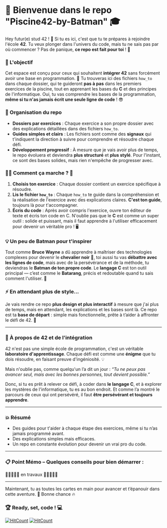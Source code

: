 # 🚀 Bienvenue dans le repo "Piscine42-by-Batman" 🎓

Hey futur(e) stud 42 ! 👋 Si tu es ici, c'est que tu te prépares à rejoindre l'école **42**. Tu veux plonger dans l'univers du code, mais tu ne sais pas par où commencer ? Pas de panique, **ce repo est fait pour toi** ! 🎯

### 🧭 L'objectif
Cet espace est conçu pour ceux qui souhaitent **intégrer 42** sans forcément avoir une base en programmation. 🌱 Tu trouveras ici des fichiers `how_to` dans chaque dossier, qui te guideront **pas à pas** dans les premiers exercices de la piscine, tout en apprenant les bases du **C** et des principes de l'informatique. Oui, tu vas comprendre les bases de la programmation, **même si tu n'as jamais écrit une seule ligne de code** ! 😎

### 📂 Organisation du repo

- **Dossiers par exercices** : Chaque exercice a son propre dossier avec des explications détaillées dans des fichiers `how_to`.
- **Guides simples et clairs** : Les fichiers sont comme des **signaux** qui t'indiquent la direction à suivre pour comprendre et résoudre chaque défi.
- **Développement progressif** : À mesure que je vais avoir plus de temps, le repo évoluera et deviendra **plus structuré** et **plus stylé**. Pour l'instant, ce sont des bases solides, mais rien n'empêche de progresser avec.

### 🦸‍♂️ Comment ça marche ? 🤔

1. **Choisis ton exercice** : Chaque dossier contient un exercice spécifique à résoudre.
2. **Lis le fichier `how_to`** : Chaque `how_to` te guide dans la compréhension et la réalisation de l'exercice avec des explications claires. **C'est ton guide**, toujours là pour t'accompagner.
3. **Écris du code** : Après avoir compris l'exercice, ouvre ton éditeur de texte et écris ton code en C. N'oublie pas que le **C** est comme un super outil : solide et puissant, mais il faut apprendre à l'utiliser efficacement pour devenir un véritable pro ! 🖥️

### 💡 Un peu de Batman pour t'inspirer 

Tout comme **Bruce Wayne** a dû apprendre à maîtriser des technologies complexes pour devenir le **chevalier noir** 🦇, toi aussi tu vas **débattre avec les lignes de code**, mais avec de la persévérance et de la méthode, tu deviendras le **Batman de ton propre code**. Le **langage C** est ton outil principal — c’est comme le **Batarang**, précis et redoutable quand tu sais comment l'utiliser. 🎯

### ⚡ En attendant plus de style...

Je vais rendre ce repo **plus design et plus interactif** à mesure que j'ai plus de temps, mais en attendant, les explications et les bases sont là. Ce repo est ta **base de départ** : simple mais fonctionnelle, prête à t’aider à affronter le défi de 42. 🚀

---

### 📜 À propos de 42 et de l'intégration

42 n'est pas une simple école de programmation, c'est un véritable **laboratoire d'apprentissage**. Chaque défi est comme une **énigme** que tu dois résoudre, en faisant preuve d'ingéniosité. 💡

Mais n'oublie pas, comme quelqu'un l’a dit un jour : _“Tu ne peux pas avancer seul, mais avec les bonnes personnes, tout devient possible.”_

Donc, si tu es prêt à relever ce défi, à coder dans **le langage C**, et à explorer les mystères de l'informatique, tu es au bon endroit. Et comme l’a montré le parcours de ceux qui ont persévéré, il faut **être persévérant et toujours apprendre**.

---

### 💥 Résumé

- Des guides pour t'aider à chaque étape des exercices, même si tu n’as jamais programmé avant.
- Des explications simples mais efficaces.
- Un repo en constante évolution pour devenir un vrai pro du code.

---

### 📋 Point Mémo – Quelques conseils pour bien démarrer :

🚧🚧🚧🚧🚧 en travaux 🚧🚧🚧🚧🚧

---

Maintenant, tu as toutes les cartes en main pour avancer et t’épanouir dans cette aventure. 🚀 Bonne chance 🔥

### 🏆 Ready, set, code ! 💻





[![HitCount](https://hits.dwyl.com/Boussy/Piscine42-by-Batman.svg?style=flat-square)](http://hits.dwyl.com/Boussy/Piscine42-by-Batman)
[![HitCount](https://hits.dwyl.com/Boussy/Piscine42-by-Batman.svg?style=flat)](http://hits.dwyl.com/Boussy/Piscine42-by-Batman)

